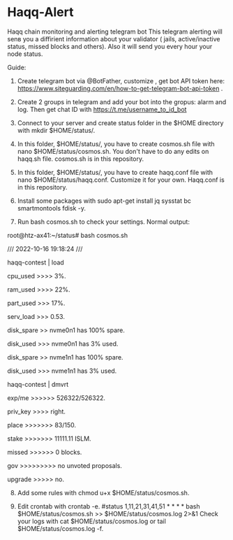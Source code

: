 # Haqq-Alert
Haqq chain monitoring and alerting telegram bot
This telegram alerting will senв you a diffirient information about your validator ( jails, active/inactive status, missed blocks and others). Also it will send you every hour your node status.

Guide:

1. Create telegram bot via @BotFather, customize , get bot API token here: https://www.siteguarding.com/en/how-to-get-telegram-bot-api-token .

2. Create 2 groups in telegram and add your bot into the gropus: alarm and log. Then get chat ID with https://t.me/username_to_id_bot

3. Connect to your server and create status folder in the $HOME directory with mkdir $HOME/status/.

4. In this folder, $HOME/status/, you have to create cosmos.sh file with nano $HOME/status/cosmos.sh. You don't have to do any edits on haqq.sh file. cosmos.sh is in this repository.

5. In this folder, $HOME/status/, you have to create haqq.conf file with nano $HOME/status/haqq.conf. Customize it for your own.
Haqq.conf is in this repository.

6. Install some packages with sudo apt-get install jq sysstat bc smartmontools fdisk -y.

7. Run bash cosmos.sh to check your settings. Normal output:

root@htz-ax41:~/status# bash cosmos.sh
 
/// 2022-10-16 19:18:24 ///
 
haqq-contest  |  load

cpu_used >>>> 3%.

ram_used >>>> 22%.

part_used >>> 17%.

serv_load >>> 0.53.

disk_spare >> nvme0n1 has 100% spare.

disk_used >>> nvme0n1 has 3% used.

disk_spare >> nvme1n1 has 100% spare.

disk_used >>> nvme1n1 has 3% used.
 
haqq-contest  |  dmvrt

exp/me >>>>>> 526322/526322.

priv_key >>>> right.

place >>>>>>> 83/150.

stake >>>>>>> 11111.11 ISLM.

missed >>>>>> 0 blocks.

gov >>>>>>>>> no unvoted proposals.

upgrade >>>>> no.

8. Add some rules with chmod u+x $HOME/status/cosmos.sh.

9. Edit crontab with crontab -e.
 #status
1,11,21,31,41,51 * * * * bash $HOME/status/cosmos.sh >> $HOME/status/cosmos.log 2>&1
Check your logs with cat $HOME/status/cosmos.log or tail $HOME/status/cosmos.log -f.
